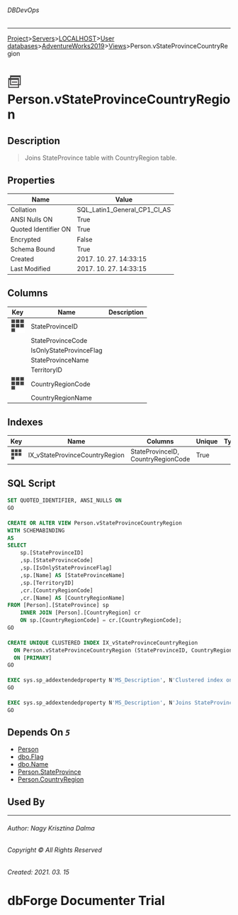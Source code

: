 ###### DBDevOps
___
[Project](../../../../../startpage.md)>[Servers](../../../../Servers.md)>[LOCALHOST](../../../LOCALHOST.md)>[User databases](../../UserDatabases.md)>[AdventureWorks2019](../AdventureWorks2019.md)>[Views](Views.md)>Person.vStateProvinceCountryRegion


# ![logo](../../../../../Images/view.svg) Person.vStateProvinceCountryRegion

## <a name="#Description"></a>Description
> Joins StateProvince table with CountryRegion table.
## <a name="#Properties"></a>Properties
|Name|Value|
|---|---|
|Collation|SQL_Latin1_General_CP1_CI_AS|
|ANSI Nulls ON|True|
|Quoted Identifier ON|True|
|Encrypted|False|
|Schema Bound|True|
|Created|2017. 10. 27. 14:33:15|
|Last Modified|2017. 10. 27. 14:33:15|


## <a name="#Columns"></a>Columns
|Key|Name|Description
|---|---|---
|[![Cluster Key IX_vStateProvinceCountryRegion](../../../../../Images/Cluster.svg)](#Indexes)|StateProvinceID||
||StateProvinceCode||
||IsOnlyStateProvinceFlag||
||StateProvinceName||
||TerritoryID||
|[![Cluster Key IX_vStateProvinceCountryRegion](../../../../../Images/Cluster.svg)](#Indexes)|CountryRegionCode||
||CountryRegionName||

## <a name="#Indexes"></a>Indexes
|Key|Name|Columns|Unique|Type|Description
|---|---|---|---|---|---
|[![Cluster Key IX_vStateProvinceCountryRegion](../../../../../Images/Cluster.svg)](#Indexes)|IX_vStateProvinceCountryRegion|StateProvinceID, CountryRegionCode|True||Clustered index on the view vStateProvinceCountryRegion.|

## <a name="#SqlScript"></a>SQL Script
```SQL
SET QUOTED_IDENTIFIER, ANSI_NULLS ON
GO

CREATE OR ALTER VIEW Person.vStateProvinceCountryRegion 
WITH SCHEMABINDING 
AS 
SELECT 
    sp.[StateProvinceID] 
    ,sp.[StateProvinceCode] 
    ,sp.[IsOnlyStateProvinceFlag] 
    ,sp.[Name] AS [StateProvinceName] 
    ,sp.[TerritoryID] 
    ,cr.[CountryRegionCode] 
    ,cr.[Name] AS [CountryRegionName]
FROM [Person].[StateProvince] sp 
    INNER JOIN [Person].[CountryRegion] cr 
    ON sp.[CountryRegionCode] = cr.[CountryRegionCode];
GO

CREATE UNIQUE CLUSTERED INDEX IX_vStateProvinceCountryRegion
  ON Person.vStateProvinceCountryRegion (StateProvinceID, CountryRegionCode)
  ON [PRIMARY]
GO

EXEC sys.sp_addextendedproperty N'MS_Description', N'Clustered index on the view vStateProvinceCountryRegion.', 'SCHEMA', N'Person', 'VIEW', N'vStateProvinceCountryRegion', 'INDEX', N'IX_vStateProvinceCountryRegion'
GO

EXEC sys.sp_addextendedproperty N'MS_Description', N'Joins StateProvince table with CountryRegion table.', 'SCHEMA', N'Person', 'VIEW', N'vStateProvinceCountryRegion'
GO
```

## <a name="#DependsOn"></a>Depends On _`5`_
- [Person](../Security/Schemas/Person.md)
- [dbo.Flag](../Programmability/Types/UserDefinedDataTypes/dbo.Flag.md)
- [dbo.Name](../Programmability/Types/UserDefinedDataTypes/dbo.Name.md)
- [Person.StateProvince](../Tables/Person.StateProvince.md)
- [Person.CountryRegion](../Tables/Person.CountryRegion.md)


## <a name="#UsedBy"></a>Used By


___
###### Author: Nagy Krisztina Dalma
###### Copyright © All Rights Reserved
###### Created: 2021. 03. 15

# dbForge Documenter Trial